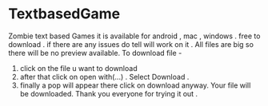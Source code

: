 # TextbasedGame
Zombie text based Games
it is available for android , mac , windows . free to download . if there are any issues do tell will work on it . 
All files are big so there will be no preview available. 
To download file -
1) click on the file u want to download
2) after that click on open with(...) . Select Download .
3) finally a pop will appear there click on download anyway. Your file will be downloaded.
Thank you everyone for trying it out .
